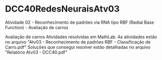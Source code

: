 # DCC40RedesNeuraisAtv03
Atividade 02 - Reconhecimento de padrões via RNA tipo RBF (Radial Base Function) - Avaliação de carros

Avaliação de carros Atividades resolvidas em MathLab. As atividades estão no arquivo "Atv03 - Reconhecimento de padrões RBF - Classificação de Carro.pdf" Soluções que consegui resolver estão detalhadas no arquivo "Relatório Atv03 - DCC40.pdf"
